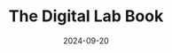 ---
title: "The Digital Lab Book"
collection: software
permalink: /software/dlb
excerpt: "<a href='https://git.geomar.de/digital-lab-book/digital-lab-book'>https://git.geomar.de/digital-lab-book/digital-lab-book</a><br>A Provenance Visualization and Management Tool for Immersive and Collaborative Visual Analytics. The DLB is a web-application companion to <a href='https://git.geomar.de/arena/unreal-development/virtualfieldwork'>Unreal Engine Virtual Fieldwork application</a>"
date: "2024-09-20"
paperurl: 'https://git.geomar.de/digital-lab-book/digital-lab-book'
---